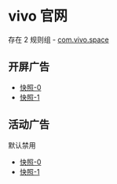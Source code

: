 # vivo 官网

存在 2 规则组 - [com.vivo.space](/src/apps/com.vivo.space.ts)

## 开屏广告

- [快照-0](https://i.gkd.li/import/13622769)
- [快照-1](https://i.gkd.li/import/13197585)

## 活动广告

默认禁用

- [快照-0](https://i.gkd.li/import/13218155)
- [快照-1](https://i.gkd.li/import/13292907)
